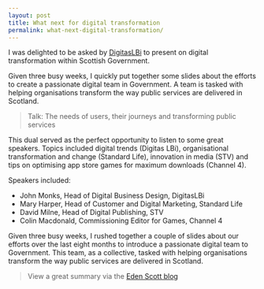 ```yaml
---
layout: post
title: What next for digital transformation
permalink: what-next-digital-transformation/
---
```


I was delighted to be asked by [DigitasLBi](http://www.digitaslbi.com/global/) to present on digital transformation within Scottish Government. 

Given three busy weeks, I quickly put together some slides about the efforts to create a passionate digital team in Government. A team is tasked with helping organisations transform the way public services are delivered in Scotland.

> Talk: The needs of users, their journeys and transforming public services

This dual served as the perfect opportunity to listen to some great speakers. Topics included digital trends (Digitas LBi), organisational transformation and change (Standard Life), innovation in media (STV) and tips on optimising app store games for maximum downloads (Channel 4).

Speakers included:

- John Monks, Head of Digital Business Design, DigitasLBi
- Mary Harper, Head of Customer and Digital Marketing, Standard Life
- David Milne, Head of Digital Publishing, STV
- Colin Macdonald, Commissioning Editor for Games, Channel 4

Given three busy weeks, I rushed together a couple of slides about our efforts over the last eight months to introduce a passionate digital team to Government. This team, as a collective, tasked with helping organisations transform the way public services are delivered in Scotland. 

> View a great summary via the [Eden Scott blog](http://www.edenscott.com/blog/what%E2%80%99s-in-store-for-digital-in-2015)